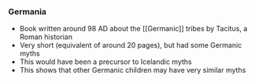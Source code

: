 ### Germania
- Book written around 98 AD about the [[Germanic]] tribes by Tacitus, a Roman historian
- Very short (equivalent of around 20 pages), but had some Germanic myths
- This would have been a precursor to Icelandic myths
- This shows that other Germanic children may have very similar myths
